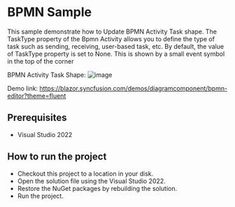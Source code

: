 # BPMN Sample

This sample demonstrate how to Update BPMN Activity Task shape. The TaskType property of the Bpmn Activity allows you to define the type of task such as sending, receiving, user-based task, etc. By default, the value of TaskType property is set to None. This is shown by a small event symbol in the top of the corner

BPMN Activity Task Shape:
![image](https://user-images.githubusercontent.com/77827252/215377297-19c03af5-88e1-48a6-abe9-5196ad262cd7.png)

Demo link:
https://blazor.syncfusion.com/demos/diagramcomponent/bpmn-editor?theme=fluent

## Prerequisites

* Visual Studio 2022

## How to run the project

* Checkout this project to a location in your disk.
* Open the solution file using the Visual Studio 2022.
* Restore the NuGet packages by rebuilding the solution.
* Run the project.
